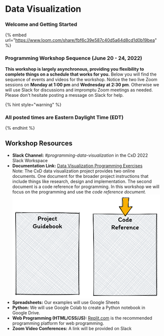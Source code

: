 # Data Visualization

### **Welcome and Getting Started**

{% embed url="https://www.loom.com/share/fbf6c39e587c40d5a64d8cd1d0b19bea" %}

### Programming Workshop Sequence (June 20 - 24, 2022)

**This workshop is largely asynchronous, providing you flexibility to complete things on a schedule that works for you.** Below you will find the sequence of events and videos for the workshop. Notice the two live Zoom sessions on **Monday at 1:00 pm** and **Wednesday at 2:30 pm**. Otherwise we will use Slack for discussions and impromptu Zoom meetings as needed. Please don't hesitate posting a message on Slack for help.

{% hint style="warning" %}
### All posted times are Eastern Daylight Time (EDT)
{% endhint %}

## **Workshop Resources**

* **Slack Channel:** _#programming-data-visualization_ in the CxD 2022 Slack Workspace
* **Documentation Link:** [Data Visualization Programming Exercises](https://app.gitbook.com/@cxd/s/project-data-visualization-2/project-instructions/1-discover-and-define-problem/1-2-understand-technical-tools/\~/settings/integrations)\
  Note: The CxD data visualization project provides two online documents. One document for the broader project instructions that include things like research, design and implementation. The second document is a code reference for programming. In this workshop we will focus on the programming and use the _code reference document._\
  __![](<../../.gitbook/assets/image (5).png>)__
* **Spreadsheets:** Our examples will use Google Sheets
* **Python:** We will use Google Colab to create a Python notebook in Google Drive.&#x20;
* **Web Programming (HTML/CSS/JS):** [Replit.com](https://replit.com) is the recommended programming platform for web programming.
* **Zoom Video Conferences:** A link will be provided on Slack
